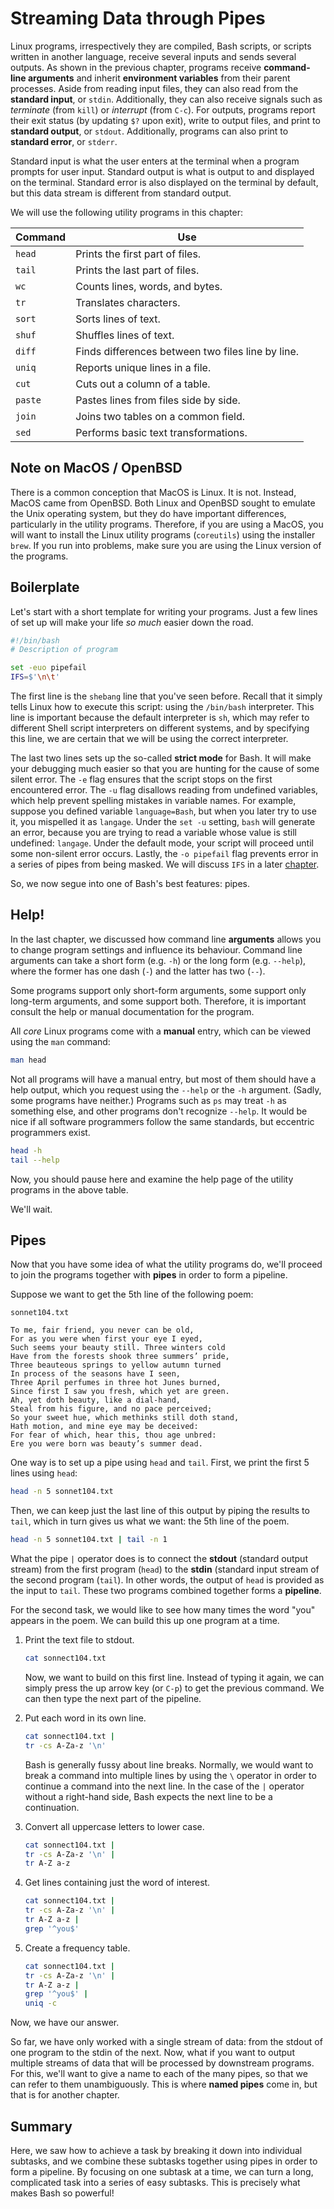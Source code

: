 # Streaming Data through Pipes

Linux programs, irrespectively they are compiled, Bash scripts, or scripts written in another language, receive several inputs and sends several outputs. As shown in the previous chapter, programs receive **command-line arguments** and inherit **environment variables** from their parent processes. Aside from reading input files, they can also read from the **standard input**, or `stdin`. Additionally, they can also receive signals such as *terminate* (from `kill`) or *interrupt* (from `C-c`). For outputs, programs report their exit status (by updating `$?` upon exit), write to output files, and print to **standard output**, or `stdout`. Additionally, programs can also print to **standard error**, or `stderr`.

Standard input is what the user enters at the terminal when a program prompts
for user input. Standard output is what is output to and displayed on the terminal. Standard error is also displayed on the terminal by default, but this data stream is different from standard output.

We will use the following utility programs in this chapter:

Command       | Use
------------- | --------------------------------------------------------------
`head`        | Prints the first part of files.
`tail`        | Prints the last part of files.
`wc`          | Counts lines, words, and bytes.
`tr`          | Translates characters.
`sort`        | Sorts lines of text.
`shuf`        | Shuffles lines of text.
`diff`        | Finds differences between two files line by line.
`uniq`        | Reports unique lines in a file.
`cut`         | Cuts out a column of a table.
`paste`       | Pastes lines from files side by side.
`join`        | Joins two tables on a common field.
`sed`         | Performs basic text transformations.

## Note on MacOS / OpenBSD

There is a common conception that MacOS is Linux. It is not.
Instead, MacOS came from OpenBSD. Both Linux and OpenBSD sought to emulate
the Unix operating system, but they do have important differences, 
particularly in the utility programs.
Therefore, if you are using a MacOS, you will want to install
the Linux utility programs (`coreutils`) using the installer `brew`.
If you run into problems, make sure you are using the Linux version
of the programs.

## Boilerplate

Let's start with a short template for writing your programs. Just a few lines of
set up will make your life *so much* easier down the road.

```bash
#!/bin/bash
# Description of program

set -euo pipefail
IFS=$'\n\t'
```

The first line is the `shebang` line that you've seen before. Recall that it
simply tells Linux how to execute this script: using the `/bin/bash`
interpreter. This line is important because the default interpreter is `sh`,
which may refer to different Shell script interpreters on different systems,
and by specifying this line, we are certain that we will be using the correct
interpreter.

The last two lines sets up the so-called **strict mode** for Bash. It will make
your debugging much easier so that you are hunting for the cause of some silent
error. The `-e` flag ensures that the script stops on the first encountered
error.  The `-u` flag disallows reading from undefined variables, which help
prevent spelling mistakes in variable names.  For example, suppose you defined
variable `language=Bash`, but when you later try to use it, you mispelled it as
`langage`.  Under the `set -u` setting, `bash` will generate an error, because
you are trying to read a variable whose value is still undefined: `langage`.
Under the default mode, your script will proceed until some non-silent error
occurs.  Lastly, the `-o pipefail` flag prevents error in a series of pipes from
being masked.  We will discuss `IFS` in a later [chapter](TODO).

So, we now segue into one of Bash's best features: pipes.

## Help!

In the last chapter, we discussed how command line **arguments** allows
you to change program settings and influence its behaviour. Command line
arguments can take a short form (e.g. `-h`) or the long form (e.g. `--help`),
where the former has one dash (`-`) and the latter has two (`--`).

Some programs support only short-form arguments, some support only long-term
arguments, and some support both. Therefore, it is important consult the help or
manual documentation for the program.

All *core* Linux programs come with a **manual** entry, which can be viewed using
the `man` command:

```bash
man head
```

Not all programs will have a manual entry, but most of them should have a help
output, which you request using the `--help` or the `-h` argument. (Sadly, some
programs have neither.) Programs such as `ps` may treat `-h` as something
else, and other programs don't recognize `--help`. It would be nice if all
software programmers follow the same standards, but eccentric programmers
exist.

```bash
head -h
tail --help
```

Now, you should pause here and examine the help page of the utility
programs in the above table.

We'll wait.


## Pipes

Now that you have some idea of what the utility programs do, we'll proceed
to join the programs together with **pipes** in order to form a pipeline.

Suppose we want to get the 5th line of the following poem:

`sonnet104.txt`
```
To me, fair friend, you never can be old,
For as you were when first your eye I eyed,
Such seems your beauty still. Three winters cold
Have from the forests shook three summers’ pride,
Three beauteous springs to yellow autumn turned
In process of the seasons have I seen,
Three April perfumes in three hot Junes burned,
Since first I saw you fresh, which yet are green.
Ah, yet doth beauty, like a dial-hand,
Steal from his figure, and no pace perceived;
So your sweet hue, which methinks still doth stand,
Hath motion, and mine eye may be deceived:
For fear of which, hear this, thou age unbred:
Ere you were born was beauty’s summer dead.
```

One way is to set up a pipe using `head` and `tail`. First, we print the first
5 lines using `head`:

```bash
head -n 5 sonnet104.txt
```

Then, we can keep just the last line of this output by piping the results
to `tail`, which in turn gives us what we want: the 5th line of the poem.

```bash
head -n 5 sonnet104.txt | tail -n 1
```

What the pipe `|` operator does is to connect the **stdout** (standard output
stream) from the first program (`head`) to the **stdin** (standard input stream
of the second program (`tail`). In other words, the output of `head` is provided
as the input to `tail`. These two programs combined together forms a
**pipeline**.

For the second task, we would like to see how many times the word "you" 
appears in the poem. We can build this up one program at a time.

1. Print the text file to stdout.

    ```bash
    cat sonnect104.txt
    ```

    Now, we want to build on this first line. Instead of typing it again, we can
    simply press the up arrow key (or `C-p`) to get the previous command.
    We can then type the next part of the pipeline.

2. Put each word in its own line.

    ```bash
    cat sonnect104.txt |
    tr -cs A-Za-z '\n'
    ```

    Bash is generally fussy about line breaks. Normally, we would
    want to break a command into multiple lines by using the `\` operator in
    order to continue a command into the next line.
    In the case of the `|` operator without a right-hand side,
    Bash expects the next line to be a continuation.

3. Convert all uppercase letters to lower case.

    ```bash
    cat sonnect104.txt |
    tr -cs A-Za-z '\n' |
    tr A-Z a-z
    ```

4. Get lines containing just the word of interest.

    ```bash
    cat sonnect104.txt |
    tr -cs A-Za-z '\n' |
    tr A-Z a-z |
    grep '^you$'
    ```

5. Create a frequency table.

    ```bash
    cat sonnect104.txt |
    tr -cs A-Za-z '\n' |
    tr A-Z a-z |
    grep '^you$' |
    uniq -c
    ```

Now, we have our answer.


So far, we have only worked with a single stream of data: from the stdout
of one program to the stdin of the next.
Now, what if you want to output multiple streams of data that will be processed
by downstream programs. For this, we'll want to give a name to each of the many
pipes, so that we can refer to them unambiguously.
This is where **named pipes** come in, but that is for another chapter.

## Summary

Here, we saw how to achieve a task by breaking it down into individual subtasks,
and we combine these subtasks together using pipes in order to form a pipeline.
By focusing on one subtask at a time, we can turn a long, complicated task 
into a series of easy subtasks. This is precisely what makes Bash so powerful!

